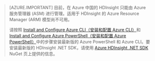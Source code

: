> [AZURE.IMPORTANT] 目前，在 Azure 中国的 HDInsight 只能由 Azure 服务管理器 (ASM) 进行管理。适用于 HDInsight 的 Azure Resource Manager (ARM) 模型尚不可用。<p> 请按照 [Install and Configure Azure CLI（安装和配置 Azure CLI）](/documentation/articles/xplat-cli-install)和 [Install and Configure Azure PowerShell（安装和配置 Azure PowerShell）](/documentation/articles/powershell-install-configure)中的步骤安装最新版的 Azure PowerShell 和 Azure CLI。要安装最新版的 HDInsight .NET SDK，请使用 [Azure HDInsight .NET SDK](https://www.nuget.org/packages/Microsoft.WindowsAzure.Management.HDInsight/) NuGet 页上提供的信息。


<!---HONumber=Mooncake_0530_2016-->